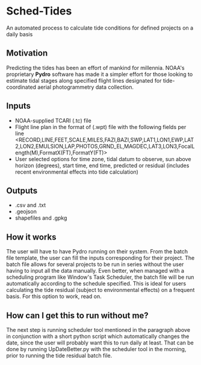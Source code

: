 # Sched-Tides
An automated process to calculate tide conditions for defined projects on a daily basis

## Motivation
Predicting the tides has been an effort of mankind for millennia.  NOAA's proprietary **Pydro** software has made it a simpler effort for those looking to estimate tidal stages along specified flight lines designated for tide-coordinated aerial photogrammetry data collection.

## Inputs
 - NOAA-supplied TCARI (.tc) file
 - Flight line plan in the format of (.wpt) file with the following fields per line <RECORD,LINE,FEET,SCALE,MILES,FAZI,BAZI,SWP,LAT1,LON1,EWP,LAT2,LON2,EMULSION,LAP,PHOTOS,GRND_EL,MAGDEC,LAT3,LON3,FocalLength(M),FormatX(FT),FormatY(FT)>
 - User selected options for time zone, tidal datum to observe, sun above horizon (degrees), start time, end time, predicted or residual (includes recent environmental effects into tide calculation)

## Outputs
 - .csv and .txt
 - .geojson 
 - shapefiles and .gpkg

## How it works
The user will have to have Pydro running on their system.  From the batch file template, the user can fill the inputs corresponding for their project.  The batch file allows for several projects to be run in series without the user having to input all the data manually.  Even better, when managed with a scheduling program like Window's Task Scheduler, the batch file will be run automatically according to the schedule specified.  This is ideal for users calculating the tide residual (subject to environmental effects) on a frequent basis.  For this option to work, read on.

## How can I get this to run without me?
The next step is running scheduler tool mentioned in the paragraph above in conjunction with a short python script which automatically changes the date, since the user will probably want this to run daily at least.  That can be done by running UpDateBetter.py with the scheduler tool in the morning, prior to running the tide residual batch file.  
